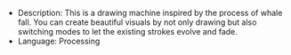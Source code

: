 
- Description: This is a drawing machine inspired by the process of whale fall. You can create beautiful visuals by not only drawing but also switching modes to let the existing strokes evolve and fade.
- Language: Processing
